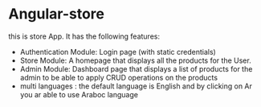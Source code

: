 # Angular-store
this is store App. It has the following features:

- Authentication Module:
Login page (with static credentials)
- Store Module:
A homepage that displays all the products for the User.
- Admin Module:
Dashboard page that displays a list of products for the admin to be able to apply CRUD operations on the products
- multi languages :
  the default language is English and by clicking on Ar you ar able to use Araboc language 

